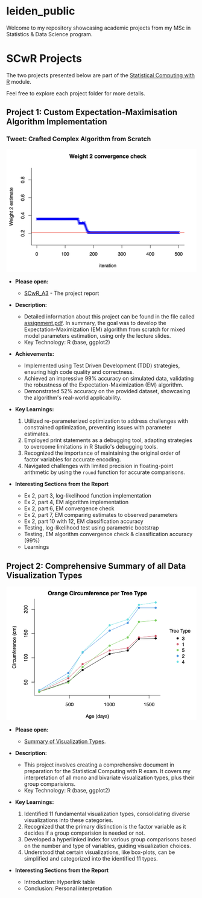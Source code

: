 # leiden_public

Welcome to my repository showcasing academic projects from my MSc in Statistics &amp; Data Science program.

# SCwR Projects

The two projects presented below are part of the [Statistical Computing with R](https://studiegids.universiteitleiden.nl/en/courses/121707/statistical-computing-with-r) module.

Feel free to explore each project folder for more details.

## Project 1: Custom Expectation-Maximisation Algorithm Implementation

### Tweet: Crafted Complex Algorithm from Scratch
![Convergence](./img/convergence.png)

- **Please open:**
  - [SCwR_A3](https://github.com/ValentinK214/leiden_public/blob/main/SCwR-EM_algo/kodderitzsch_valentin_SCwR_A3.pdf) - The project report

- **Description:**
  - Detailed information about this project can be found in the file called [assignment.pdf](https://github.com/ValentinK214/leiden_public/blob/main/SCwR-EM_algo/Assignment.pdf). In summary, the goal was to develop the Expectation-Maximization (EM) algorithm from scratch for mixed model parameters estimation, using only the lecture slides.
  - Key Technology: R (base, ggplot2)

- **Achievements:**
  - Implemented using Test Driven Development (TDD) strategies, ensuring high code quality and correctness.
  - Achieved an impressive 99% accuracy on simulated data, validating the robustness of the Expectation-Maximization (EM) algorithm.
  - Demonstrated 52% accuracy on the provided dataset, showcasing the algorithm's real-world applicability.

- **Key Learnings:**
  1. Utilized re-parameterized optimization to address challenges with constrained optimization, preventing issues with parameter estimates.
  2. Employed print statements as a debugging tool, adapting strategies to overcome limitations in R Studio's debugging tools.
  3. Recognized the importance of maintaining the original order of factor variables for accurate encoding.
  4. Navigated challenges with limited precision in floating-point arithmetic by using the `round` function for accurate comparisons.


- **Interesting Sections from the Report**
    - Ex 2, part 3, log-likelihood function implementation
    - Ex 2, part 4, EM algorithm implementation
    - Ex 2, part 6, EM convergence check
    - Ex 2, part 7, EM comparing estimates to observed parameters
    - Ex 2, part 10 with 12, EM classification accuracy
    - Testing, log-likelihood test using parametric bootstrap
    - Testing, EM algorithm convergence check & classification accuracy (99%)
    - Learnings 


## Project 2: Comprehensive Summary of all Data Visualization Types
![Visualization Preview](./img/long.png)

- **Please open:**
  - [Summary of Visualization Types](https://github.com/ValentinK214/leiden_public/blob/main/SCwR-data_viz/all_visualistions_doc.pdf).

- **Description:**
  - This project involves creating a comprehensive document in preparation for the Statistical Computing with R exam. It covers my interpretation of all mono and bivariate visualization types, plus their group comparisions.
  - Key Technology: R (base, ggplot2)

- **Key Learnings:**
  1. Identified 11 fundamental visualization types, consolidating diverse visualizations into these categories.
  2. Recognized that the primary distinction is the factor variable as it decides if a group comparision is needed or not.
  3. Developed a hyperlinked index for various group comparisons based on the number and type of variables, guiding visualization choices.
  4. Understood that certain visualizations, like box-plots, can be simplified and categorized into the identified 11 types.


- **Interesting Sections from the Report**
    - Introduction: Hyperlink table
    - Conclusion: Personal interpretation

